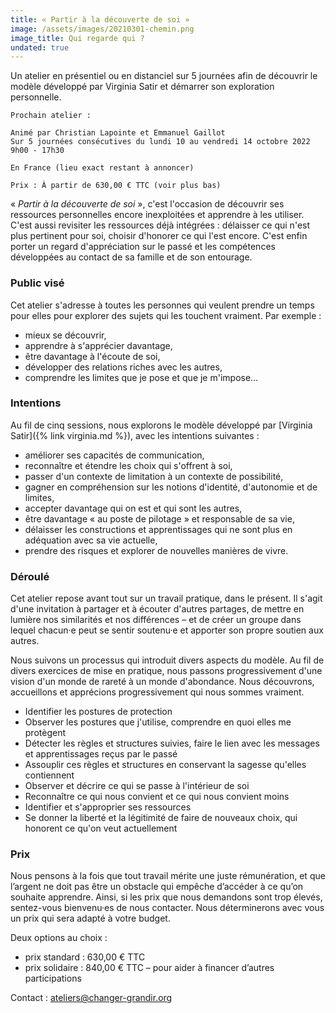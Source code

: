 ```yaml
---
title: « Partir à la découverte de soi »
image: /assets/images/20210301-chemin.png
image_title: Qui regarde qui ?
undated: true
---
```


Un atelier en présentiel ou en distanciel sur 5 journées afin de découvrir le
modèle développé par Virginia Satir et démarrer son exploration personnelle.

```
Prochain atelier :

Animé par Christian Lapointe et Emmanuel Gaillot
Sur 5 journées consécutives du lundi 10 au vendredi 14 octobre 2022
9h00 - 17h30

En France (lieu exact restant à annoncer)

Prix : À partir de 630,00 € TTC (voir plus bas)
```

« _Partir à la découverte de soi_ », c'est l'occasion de découvrir ses
ressources personnelles encore inexploitées et apprendre à les utiliser. C'est
aussi revisiter les ressources déjà intégrées : délaisser ce qui n'est plus
pertinent pour soi, choisir d'honorer ce qui l'est encore. C'est enfin porter
un regard d'appréciation sur le passé et les compétences développées au contact
de sa famille et de son entourage.

### Public visé

Cet atelier s'adresse à toutes les personnes qui veulent prendre un temps pour
elles pour explorer des sujets qui les touchent vraiment. Par exemple&nbsp;:
- mieux se découvrir,
- apprendre à s'apprécier davantage,
- être davantage à l'écoute de soi,
- développer des relations riches avec les autres,
- comprendre les limites que je pose et que je m'impose…

### Intentions

Au fil de cinq sessions, nous explorons le modèle développé par [Virginia
Satir]({% link virginia.md %}), avec les intentions suivantes :
- améliorer ses capacités de communication,
- reconnaître et étendre les choix qui s'offrent à soi,
- passer d'un contexte de limitation à un contexte de possibilité,
- gagner en compréhension sur les notions d'identité, d'autonomie et de
  limites,
- accepter davantage qui on est et qui sont les autres,
- être davantage « au poste de pilotage » et responsable de sa vie,
- délaisser les constructions et apprentissages qui ne sont plus en adéquation
  avec sa vie actuelle,
- prendre des risques et explorer de nouvelles manières de vivre.

### Déroulé

Cet atelier repose avant tout sur un travail pratique, dans le présent. Il
s'agit d'une invitation à partager et à écouter d'autres partages, de mettre en
lumière nos similarités et nos différences – et de créer un groupe dans lequel
chacun·e peut se sentir soutenu·e et apporter son propre soutien aux autres.

Nous suivons un processus qui introduit divers aspects du modèle. Au fil de
divers exercices de mise en pratique, nous passons progressivement d'une vision
d'un monde de rareté à un monde d'abondance. Nous découvrons, accueillons et
apprécions progressivement qui nous sommes vraiment.
- Identifier les postures de protection
- Observer les postures que j'utilise, comprendre en quoi elles me protègent
- Détecter les règles et structures suivies, faire le lien avec les messages et
  apprentissages reçus par le passé
- Assouplir ces règles et structures en conservant la sagesse qu'elles contiennent
- Observer et décrire ce qui se passe à l'intérieur de soi
- Reconnaître ce qui nous convient et ce qui nous convient moins
- Identifier et s'approprier ses ressources
- Se donner la liberté et la légitimité de faire de nouveaux choix, qui
  honorent ce qu'on veut actuellement

### Prix

Nous pensons à la fois que tout travail mérite une juste rémunération, et que
l’argent ne doit pas être un obstacle qui empêche d’accéder à ce qu’on souhaite
apprendre. Ainsi, si les prix que nous demandons sont trop élevés, sentez-vous
bienvenu·es de nous contacter. Nous déterminerons avec vous un prix qui sera
adapté à votre budget.

Deux options au choix :

- prix standard : 630,00 € TTC
- prix solidaire : 840,00 € TTC – pour aider à financer d’autres participations

Contact : [ateliers@changer-grandir.org](mailto:ateliers@changer-grandir.org)


